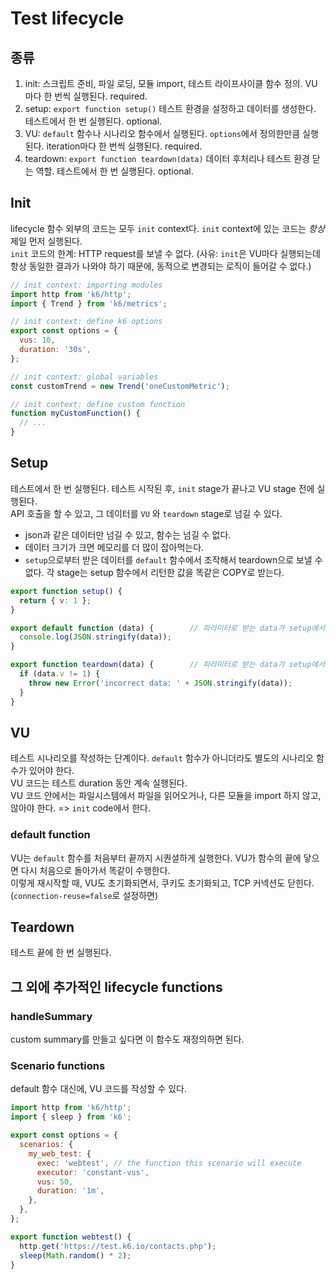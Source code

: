# Test lifecycle

## 종류
1. init: 스크립트 준비, 파일 로딩, 모듈 import, 테스트 라이프사이클 함수 정의. VU마다 한 번씩 실행된다. required.
2. setup: `export function setup()` 테스트 환경을 설정하고 데이터를 생성한다. 테스트에서 한 번 실행된다. optional.
3. VU: `default` 함수나 시나리오 함수에서 실행된다. `options`에서 정의한만큼 실행된다. iteration마다 한 번씩 실행된다. required.
4. teardown: `export function teardown(data)` 데이터 후처리나 테스트 환경 닫는 역할. 테스트에서 한 번 실행된다. optional.

## Init
lifecycle 함수 외부의 코드는 모두 `init` context다. `init` context에 있는 코드는 _항상_ 제일 먼저 실행된다.   
`init` 코드의 한계: HTTP request를 보낼 수 없다. (사유: `init`은 VU마다 실행되는데 항상 동일한 결과가 나와야 하기 때문에, 동적으로 변경되는 로직이 들어갈 수 없다.)

```js
// init context: importing modules
import http from 'k6/http';
import { Trend } from 'k6/metrics';

// init context: define k6 options
export const options = {
  vus: 10,
  duration: '30s',
};

// init context: global variables
const customTrend = new Trend('oneCustomMetric');

// init context: define custom function
function myCustomFunction() {
  // ...
}
```



## Setup
테스트에서 한 번 실행된다. 테스트 시작된 후, `init` stage가 끝나고 VU stage 전에 실행된다.    
API 호출을 할 수 있고, 그 데이터를 `VU` 와 `teardown` stage로 넘길 수 있다.
- json과 같은 데이터만 넘길 수 있고, 함수는 넘길 수 없다.
- 데이터 크기가 크면 메모리를 더 많이 잡아먹는다.
- `setup`으로부터 받은 데이터를 `default` 함수에서 조작해서 teardown으로 보낼 수 없다. 각 stage는 setup 함수에서 리턴한 값을 똑같은 COPY로 받는다.

```js
export function setup() {
  return { v: 1 };
}

export default function (data) {        // 파라미터로 받는 data가 setup에서 넘겨준 값이다.
  console.log(JSON.stringify(data));
}

export function teardown(data) {        // 파라미터로 받는 data가 setup에서 넘겨준 값이다.
  if (data.v != 1) {
    throw new Error('incorrect data: ' + JSON.stringify(data));
  }
}
```

## VU

테스트 시나리오를 작성하는 단계이다. `default` 함수가 아니더라도 별도의 시나리오 함수가 있어야 한다.   
VU 코드는 테스트 duration 동안 계속 실행된다.   
VU 코드 안에서는 파일시스템에서 파일을 읽어오거나, 다른 모듈을 import 하지 않고, 않아야 한다. => `init` code에서 한다.

### default function
VU는 `default` 함수를 처음부터 끝까지 시퀀셜하게 실행한다. VU가 함수의 끝에 닿으면 다시 처음으로 돌아가서 똑같이 수행한다.   
이렇게 재시작할 때, VU도 초기화되면서, 쿠키도 초기화되고, TCP 커넥션도 닫힌다.(`connection-reuse=false`로 설정하면)

## Teardown

테스트 끝에 한 번 실행된다.

## 그 외에 추가적인 lifecycle functions

### handleSummary
custom summary를 만들고 싶다면 이 함수도 재정의하면 된다.

### Scenario functions
default 함수 대신에, VU 코드를 작성할 수 있다.

```js
import http from 'k6/http';
import { sleep } from 'k6';

export const options = {
  scenarios: {
    my_web_test: {
      exec: 'webtest', // the function this scenario will execute
      executor: 'constant-vus',
      vus: 50,
      duration: '1m',
    },
  },
};

export function webtest() {
  http.get('https://test.k6.io/contacts.php');
  sleep(Math.random() * 2);
}
```